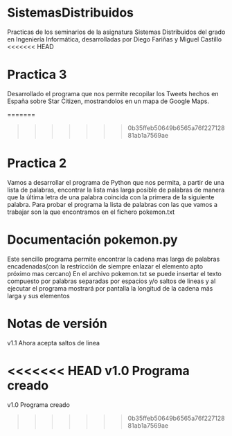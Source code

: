 # SistemasDistribuidos
Practicas de los seminarios de la asignatura Sistemas Distribuidos del grado en Ingeniería Informática, desarrolladas por Diego Fariñas y Miguel Castillo
<<<<<<< HEAD

# Practica 3
Desarrollado el programa que nos permite recopilar los Tweets hechos en España sobre Star Citizen, mostrandolos en un mapa de Google Maps.

=======
>>>>>>> 0b35ffeb50649b6565a76f22712881ab1a7569ae
# Practica 2
Vamos a desarrollar el programa de Python que nos permita, a partir de una lista de
palabras, encontrar la lista más larga posible de palabras de manera que la última letra de
una palabra coincida con la primera de la siguiente palabra. Para probar el programa la lista
de palabras con las que vamos a trabajar son la que encontramos en el fichero pokemon.txt

# Documentación pokemon.py
Este sencillo programa permite encontrar la cadena mas larga de palabras encadenadas(con la restricción de siempre enlazar el elemento apto próximo mas cercano)
En el archivo pokemon.txt se puede insertar el texto compuesto por palabras separadas por espacios y/o saltos de lineas y al ejecutar el programa mostrará por pantalla la longitud de la cadena más larga y sus elementos

# Notas de versión

v1.1 Ahora acepta saltos de linea

<<<<<<< HEAD
v1.0 Programa creado
=======
v1.0 Programa creado
>>>>>>> 0b35ffeb50649b6565a76f22712881ab1a7569ae
